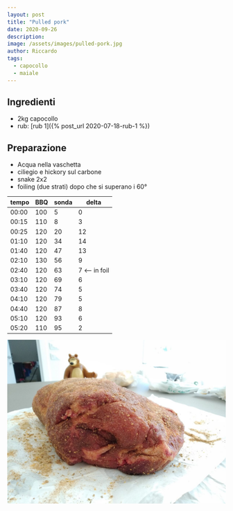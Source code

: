 ```yaml
---
layout: post
title: "Pulled pork"
date: 2020-09-26
description: 
image: /assets/images/pulled-pork.jpg
author: Riccardo
tags: 
  - capocollo
  - maiale
---
```


## Ingredienti
- 2kg capocollo
- rub: [rub 1]({% post_url 2020-07-18-rub-1 %})

## Preparazione
- Acqua nella vaschetta
- ciliegio e hickory sul carbone
- snake 2x2
- foiling (due strati) dopo che si superano i 60°

|tempo |BBQ  |sonda |delta|
|-----|---|------|-----|
00:00 | 100 |  5 |  0
00:15 | 110 |  8 |  3
00:25 | 120 | 20 | 12
01:10 | 120 | 34 | 14
01:40 | 120 | 47 | 13
02:10 | 130 | 56 |  9
02:40 | 120 | 63 |  7 <-- in foil
03:10 | 120 | 69 |  6
03:40 | 120 | 74 |  5
04:10 | 120 | 79 |  5
04:40 | 120 | 87 |  8
05:10 | 120 | 93 |  6
05:20 | 110 | 95 |  2

![Placeholder](/assets/images/pulled-pork-2.jpg)